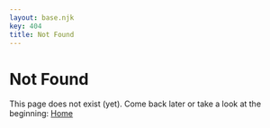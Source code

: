 ```yaml
---
layout: base.njk
key: 404
title: Not Found
---
```

# Not Found

This page does not exist (yet). Come back later or take a look at the beginning: [Home](/{{locale}}/)
